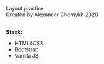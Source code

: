 Layout practice <br>
Created by Alexander Chernykh 2020 <br><br>

<b>Stack:</b>
<ul>
  <li>HTML&CSS</li>
  <li>Bootstrap</li>
  <li>Vanilla JS</li>
</ul>

